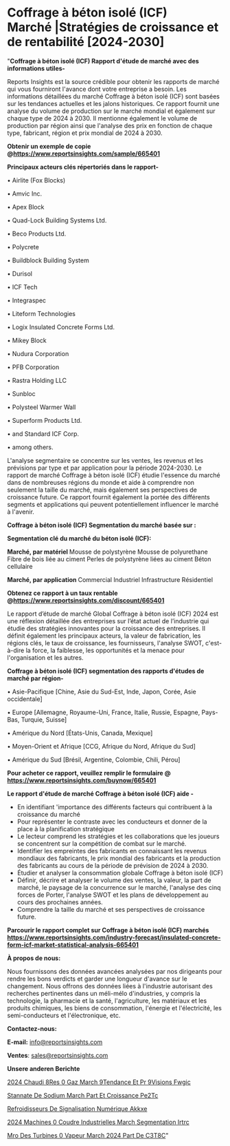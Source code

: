 # Coffrage à béton isolé (ICF) Marché |Stratégies de croissance et de rentabilité [2024-2030]

"<strong>Coffrage à béton isolé (ICF) Rapport d'étude de marché avec des informations utiles-</strong>

Reports Insights est la source crédible pour obtenir les rapports de marché qui vous fourniront l'avance dont votre entreprise a besoin. Les informations détaillées du marché Coffrage à béton isolé (ICF) sont basées sur les tendances actuelles et les jalons historiques. Ce rapport fournit une analyse du volume de production sur le marché mondial et également sur chaque type de 2024 à 2030. Il mentionne également le volume de production par région ainsi que l'analyse des prix en fonction de chaque type, fabricant, région et prix mondial de 2024 à 2030.

<strong><b>Obtenir un exemple de copie @</b></strong><a href=https://www.reportsinsights.com/sample/665401><strong><b>https://www.reportsinsights.com/sample/665401</b></strong></a>

<b>Principaux acteurs clés répertoriés dans le rapport-</b>

<b> </b>• Airlite (Fox Blocks)

• Amvic Inc.

• Apex Block

• Quad-Lock Building Systems Ltd.

• Beco Products Ltd.

• Polycrete

• Buildblock Building System

• Durisol

• ICF Tech

• Integraspec

• Liteform Technologies

• Logix Insulated Concrete Forms Ltd.

• Mikey Block

• Nudura Corporation

• PFB Corporation

• Rastra Holding LLC

• Sunbloc

• Polysteel Warmer Wall

• Superform Products Ltd.

• and Standard ICF Corp.

• among others.

L'analyse segmentaire se concentre sur les ventes, les revenus et les prévisions par type et par application pour la période 2024-2030. Le rapport de marché Coffrage à béton isolé (ICF) étudie l'essence du marché dans de nombreuses régions du monde et aide à comprendre non seulement la taille du marché, mais également ses perspectives de croissance future. Ce rapport fournit également la portée des différents segments et applications qui peuvent potentiellement influencer le marché à l'avenir.

<strong>Coffrage à béton isolé (ICF) Segmentation du marché basée sur :</strong>

<strong> Segmentation clé du marché du béton isolé (ICF): </strong>

<strong> Marché, par matériel </strong>
Mousse de polystyrène
Mousse de polyurethane
Fibre de bois liée au ciment
Perles de polystyrène liées au ciment
Béton cellulaire

<strong> Marché, par application </strong>
Commercial
Industriel
Infrastructure
Résidentiel

<strong><b>Obtenez ce rapport à un taux rentable @</b></strong><a href=https://www.reportsinsights.com/discount/665401><strong><b>https://www.reportsinsights.com/discount/665401</b></strong></a>

Le rapport d’étude de marché Global Coffrage à béton isolé (ICF) 2024 est une réflexion détaillée des entreprises sur l’état actuel de l’industrie qui étudie des stratégies innovantes pour la croissance des entreprises. Il définit également les principaux acteurs, la valeur de fabrication, les régions clés, le taux de croissance, les fournisseurs, l'analyse SWOT, c'est-à-dire la force, la faiblesse, les opportunités et la menace pour l'organisation et les autres.

<strong>Coffrage à béton isolé (ICF) segmentation des rapports d'études de marché par région-</strong>

• Asie-Pacifique [Chine, Asie du Sud-Est, Inde, Japon, Corée, Asie occidentale]

• Europe [Allemagne, Royaume-Uni, France, Italie, Russie, Espagne, Pays-Bas, Turquie, Suisse]

• Amérique du Nord [États-Unis, Canada, Mexique]

• Moyen-Orient et Afrique [CCG, Afrique du Nord, Afrique du Sud]

• Amérique du Sud [Brésil, Argentine, Colombie, Chili, Pérou]

<strong>Pour acheter ce rapport, veuillez remplir le formulaire @   <a href=https://www.reportsinsights.com/buynow/665401>https://www.reportsinsights.com/buynow/665401</a></strong>

<strong>Le rapport d'étude de marché Coffrage à béton isolé (ICF) aide -</strong>
<ul>
  <li>En identifiant 'importance des différents facteurs qui contribuent à la croissance du marché</li>
  <li>Pour représenter le contraste avec les conducteurs et donner de la place à la planification stratégique</li>
  <li>Le lecteur comprend les stratégies et les collaborations que les joueurs se concentrent sur la compétition de combat sur le marché.</li>
  <li>Identifier les empreintes des fabricants en connaissant les revenus mondiaux des fabricants, le prix mondial des fabricants et la production des fabricants au cours de la période de prévision de 2024 à 2030.</li>
  <li>Étudier et analyser la consommation globale Coffrage à béton isolé (ICF)</li>
  <li>Définir, décrire et analyser le volume des ventes, la valeur, la part de marché, le paysage de la concurrence sur le marché, l'analyse des cinq forces de Porter, l'analyse SWOT et les plans de développement au cours des prochaines années.</li>
  <li>Comprendre la taille du marché et ses perspectives de croissance future.</li>
</ul>

<strong>Parcourir le rapport complet sur Coffrage à béton isolé (ICF) marchés <a href=https://www.reportsinsights.com/industry-forecast/insulated-concrete-form-icf-market-statistical-analysis-665401>https://www.reportsinsights.com/industry-forecast/insulated-concrete-form-icf-market-statistical-analysis-665401</a></strong>

<strong>À propos de nous:</strong>

Nous fournissons des données avancées analysées par nos dirigeants pour rendre les bons verdicts et garder une longueur d'avance sur le changement. Nous offrons des données liées à l'industrie autorisant des recherches pertinentes dans un méli-mélo d'industries, y compris la technologie, la pharmacie et la santé, l'agriculture, les matériaux et les produits chimiques, les biens de consommation, l'énergie et l'électricité, les semi-conducteurs et l'électronique, etc.

<strong>Contactez-nous:</strong>

<strong>E-mail:</strong> <a href=mailto:info@reportsinsights.com>info@reportsinsights.com</a>

<strong>Ventes</strong>: <a href=mailto:sales@reportsinsights.com>sales@reportsinsights.com</a>

<strong>Unsere anderen Berichte</strong>

<a href=https://www.linkedin.com/pulse/2024-chaudi%C3%A8res-%C3%A0-gaz-march%C3%A9tendance-et-pr%C3%A9visions-fwgic/>2024 Chaudi 8Res  0 Gaz March 9Tendance Et Pr 9Visions Fwgic</a>

<a href=https://www.linkedin.com/pulse/stannate-de-sodium-march%C3%A9-part-et-croissance-pe2tc/>Stannate De Sodium March Part Et Croissance Pe2Tc</a>

<a href=https://www.linkedin.com/pulse/refroidisseurs-de-signalisation-numérique-akkxe/>Refroidisseurs De Signalisation Numérique Akkxe</a>

<a href=https://www.linkedin.com/pulse/2024-machines-%C3%A0-coudre-industrielles-march%C3%A9-segmentation-irtrc/>2024 Machines  0 Coudre Industrielles March Segmentation Irtrc</a>

<a href=https://www.linkedin.com/pulse/mro-des-turbines-%C3%A0-vapeur-march%C3%A9-2024-part-de-c3t8c/>Mro Des Turbines  0 Vapeur March 2024 Part De C3T8C</a>"
